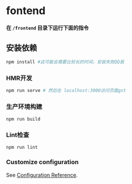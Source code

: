 # fontend

**在 `/frontend` 目录下运行下面的指令**
## 安装依赖
```bash
npm install #这可能会需要比较长的时间，安装失败QQ我
```

### HMR开发
```bash
npm run serve # 然后在 localhost:3000访问页面gst
```

### 生产环境构建
```
npm run build
```

### Lint检查
```
npm run lint
```

### Customize configuration
See [Configuration Reference](https://cli.vuejs.org/config/).
